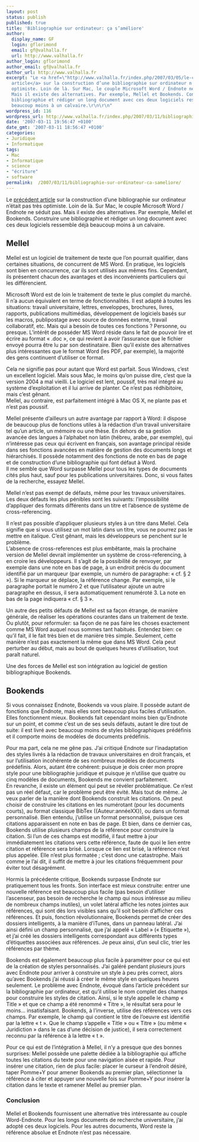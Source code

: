 ```yaml
---
layout: post
status: publish
published: true
title: 'Bibliographie sur ordinateur: ça s’améliore'
author:
  display_name: GF
  login: gflorimond
  email: gf@valhalla.fr
  url: http://www.valhalla.fr
author_login: gflorimond
author_email: gf@valhalla.fr
author_url: http://www.valhalla.fr
excerpt: "Le <a href=\"http://www.valhalla.fr/index.php/2007/03/05/le-calvaire-de-la-bibliographie-sur-ordinateur/\">précédent
  article</a> sur la construction d’une bibliographie sur ordinateur n’était pas très
  optimiste. Loin de là. Sur Mac, le couple Microsoft Word / Endnote ne séduit pas.
  Mais il existe des alternatives. Par exemple, Mellel et Bookends. Construire une
  bibliographie et rédiger un long document avec ces deux logiciels ressemble déjà
  beaucoup moins à un calvaire.\r\n\r\n"
wordpress_id: 116
wordpress_url: http://www.valhalla.fr/index.php/2007/03/11/bibliographie-sur-ordinateur-ca-sameliore/
date: '2007-03-11 19:56:47 +0100'
date_gmt: '2007-03-11 18:56:47 +0100'
categories:
- Juridique
- Informatique
tags:
- Mac
- Informatique
- science
- "écriture"
- software
permalink:  /2007/03/11/bibliographie-sur-ordinateur-ca-sameliore/
---
```

<p>Le <a href="http://www.valhalla.fr/index.php/2007/03/05/le-calvaire-de-la-bibliographie-sur-ordinateur/">précédent article</a> sur la construction d’une bibliographie sur ordinateur n’était pas très optimiste. Loin de là. Sur Mac, le couple Microsoft Word / Endnote ne séduit pas. Mais il existe des alternatives. Par exemple, Mellel et Bookends. Construire une bibliographie et rédiger un long document avec ces deux logiciels ressemble déjà beaucoup moins à un calvaire.</p>
<p><a id="more"></a><a id="more-116"></a></p>
<h2>Mellel</h2>
<p>Mellel est un logiciel de traitement de texte que l’on pourrait qualifier, dans certaines situations, de concurrent de MS Word. En pratique, les logiciels sont bien en concurrence, car ils sont utilisés aux mêmes fins. Cependant, ils présentent chacun des avantages et des inconvénients particuliers qui les différencient.</p>
<p>Microsoft Word est de loin le traitement de texte le plus complet du marché. Il n’a aucun équivalent en terme de fonctionnalités. Il est adapté à toutes les situations: travail universitaire, lettres, enveloppes, brochures, livres, rapports, publications multimédias, développement de logiciels basés sur les macros, publipostage avec source de données externe, travail collaboratif, etc. Mais qui a besoin de toutes ces fonctions ? Personne, ou presque. L’intérêt de posséder MS Word réside dans le fait de pouvoir lire et écrire au format « .doc », ce qui revient à avoir l’assurance que le fichier envoyé pourra être lu par son destinataire. Bien qu’il existe des alternatives plus intéressantes que le format Word (les PDF, par exemple), la majorité des gens continuent d’utiliser ce format.</p>
<p>Cela ne signifie pas pour autant que Word est parfait. Sous Windows, c’est un excellent logiciel. Mais sous Mac, le moins qu’on puisse dire, c’est que la version 2004 a mal vieilli. Le logiciel est lent, poussif, très mal intégré au système d’exploitation et il lui arrive de planter. Ce n’est pas rédhibitoire, mais c’est gênant.<br />
Mellel, au contraire, est parfaitement intégré à Mac OS X, ne plante pas et n’est pas poussif.</p>
<p>Mellel présente d’ailleurs un autre avantage par rapport à Word: il dispose de beaucoup plus de fonctions utiles à la rédaction d’un travail universitaire tel qu’un article, un mémoire ou une thèse. En dehors de sa gestion avancée des langues à l’alphabet non latin (hébreu, arabe, par exemple), qui n’intéresse pas ceux qui écrivent en français, son avantage principal réside dans ses fonctions avancées en matière de gestion des documents longs et hiérarchisés. Il possède notamment des fonctions de note en bas de page et de construction d’une bibliographie qui font défaut à Word.<br />
Il me semble que Word surpasse Mellel pour tous les types de documents cités plus haut, sauf pour les publications universitaires. Donc, si vous faites de la recherche, essayez Mellel.</p>
<p>Mellel n’est pas exempt de défauts, même pour les travaux universitaires. Les deux défauts les plus pénibles sont les suivants: l’impossibilité d’appliquer des formats différents dans un titre et l’absence de système de cross-referencing.</p>
<p>Il n’est pas possible d’appliquer plusieurs styles à un titre dans Mellel. Cela signifie que si vous utilisez un mot latin dans un titre, vous ne pourrez pas le mettre en italique. C’est gênant, mais les développeurs se penchent sur le problème.<br />
L’absence de cross-references est plus embêtante, mais la prochaine version de Mellel devrait implémenter un système de cross-referencing, à en croire les développeurs. Il s’agit de la possibilité de renvoyer, par exemple dans une note en bas de page, à un endroit précis du document identifié par un marqueur (par exemple, un numéro de paragraphe: « cf. § 2 »). Si le marqueur se déplace, la référence change. Par exemple, si le paragraphe portait le numéro 2 et que l’utilisateur ajoute un autre paragraphe en dessus, il sera automatiquement renuméroté 3. La note en bas de la page indiquera « cf. § 3 ».</p>
<p>Un autre des petits défauts de Mellel est sa façon étrange, de manière générale, de réaliser les opérations courantes dans un traitement de texte. Ou plutôt, pour reformuler: sa façon de ne pas faire les choses exactement comme MS Word auquel nous sommes tant habitués. Entendez bien: ce qu’il fait, il le fait très bien et de manière très simple. Seulement, cette manière n’est pas exactement la même que dans MS Word. Cela peut perturber au début, mais au bout de quelques heures d’utilisation, tout paraît naturel.</p>
<p>Une des forces de Mellel est son intégration au logiciel de gestion bibliographique Bookends.</p>
<h2>Bookends</h2>
<p>Si vous connaissez Endnote, Bookends va vous plaire. Il possède autant de fonctions que Endnote, mais elles sont beaucoup plus faciles d’utilisation. Elles fonctionnent mieux. Bookends fait cependant moins bien qu’Endnote sur un point, et comme c’est un de ses seuls défauts, autant le dire tout de suite: il est livré avec beaucoup moins de styles bibliographiques prédéfinis et il comporte moins de modèles de documents prédéfinis.</p>
<p>Pour ma part, cela ne me gêne pas. J’ai critiqué Endnote sur l’inadaptation des styles livrés à la rédaction de travaux universitaires en droit français, et sur l’utilisation incohérente de ses nombreux modèles de documents prédéfinis. Alors, autant être cohérent: puisque je dois créer mon propre style pour une bibliographie juridique et puisque je n’utilise que quatre ou cinq modèles de documents, Bookends me convient parfaitement.<br />
En revanche, il existe un élément qui peut se révéler problématique. Ce n’est pas un réel défaut, car le problème peut être évité. Mais tout de même. Je veux parler de la manière dont Bookends construit les citations. On peut choisir de construire les citations en les numérotant (pour les documents courts), au format classique BibTex ({Auteur:annéeXX}), ou dans un format personnalisé. Bien entendu, j’utilise un format personnalisé, puisque ces citations apparaissent en note en bas de page. Et bien, dans ce dernier cas, Bookends utilise plusieurs champs de la référence pour construire la citation. Si l’un de ces champs est modifié, il faut mettre à jour immédiatement les citations vers cette référence, faute de quoi le lien entre citation et référence sera brisé. Lorsque ce lien est brisé, la référence n’est plus appelée. Elle n’est plus formatée ; c’est donc une catastrophe. Mais comme je l’ai dit, il suffit de mettre à jour les citations fréquemment pour éviter tout désagrément.</p>
<p>Hormis la précédente critique, Bookends surpasse Endnote sur pratiquement tous les fronts. Son interface est mieux construite: entrer une nouvelle référence est beaucoup plus facile (pas besoin d’utiliser l’ascenseur, pas besoin de recherche le champ qui nous intéresse au milieu de nombreux champs inutiles), un volet latéral affiche les notes jointes aux références, qui sont dès lors visibles sans qu’il soit besoin d’afficher ces références. Et puis, fonction révolutionnaire, Bookends permet de créer des dossiers intelligents, à la manière d’iTunes, dans un panneau latéral. J’ai ainsi défini un champ personnalisé, que j’ai appelé « Label » (« Etiquette »), et j’ai créé les dossiers intelligents correspondant aux différents types d’étiquettes associées aux références. Je peux ainsi, d’un seul clic, trier les références par thème.</p>
<p>Bookends est également beaucoup plus facile à paramétrer pour ce qui est de la création de styles personnalisés. J’ai galéré pendant plusieurs jours avec Endnote pour arriver à construire un style à peu près correct, alors qu’avec Bookends j’ai réussi à créer le même style en quelques heures seulement. Le problème avec Endnote, évoqué dans l’article précédent sur la bibliographie par ordinateur, est qu’il utilise le nom complet des champs pour construire les styles de citation. Ainsi, si le style appelle le champ « Title » et que ce champ a été renommé « Titre », le résultat sera pour le moins... insatisfaisant. Bookends, à l’inverse, utilise des références vers ces champs. Par exemple, le champ qui contient le titre de l’oeuvre est identifié par la lettre « t ». Que le champ s’appelle « Title » ou « Titre » (ou même « Juridiction » dans le cas d’une décision de justice), il sera correctement reconnu par la référence à la lettre « t ».</p>
<p>Pour ce qui est de l’intégration à Mellel, il n’y a presque que des bonnes surprises: Mellel possède une palette dédiée à la bibliographie qui affiche toutes les citations du texte pour une navigation aisée et rapide. Pour insérer une citation, rien de plus facile: placer le curseur à l’endroit désiré, taper Pomme+Y pour amener Bookends au premier plan, sélectionner la référence à citer et appuyer une nouvelle fois sur Pomme+Y pour insérer la citation dans le texte et ramener Mellel au premier plan.</p>
<h3>Conclusion</h3>
<p>Mellel et Bookends fournissent une alternative très intéressante au couple Word-Endnote. Pour les longs documents de recherche universitaire, j’ai adopté ces deux logiciels. Pour les autres documents, Word reste la référence absolue et Endnote n’est pas nécessaire.</p>
